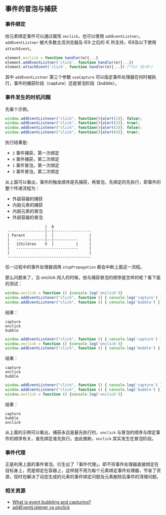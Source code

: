 ## 事件的冒泡与捕获

### 事件绑定

给元素绑定事件可以通过属性 `onclick`，也可以使用 `addEventListner`。`addEventListner` 被大多数主流浏览器及 IE9 之后的 IE 所支持，IE8及以下使用 `attachEvent`。

```js
element.onclick = function handler(e){...}
element.addEventListner('click', function handler(e){...})
element.attachEvent('click', function handler(e){...}) /*for IE<9*/
```

其中 `addEventListner` 第三个参数 `useCapture` 可以指定事件处理器在何时被执行，事件的捕获阶段（capture）还是冒泡阶段（bubble）。


### 事件发生的时机问题

先看个示例。

```js
window.addEventListener("click", function(){alert(1)}, false);
window.addEventListener("click", function(){alert(2)}, true);
window.addEventListener("click", function(){alert(3)}, false);
window.addEventListener("click", function(){alert(4)}, true);
```

执行结果是:

* `2`  事件捕获，第一次绑定
* `4`  事件捕获，第二次绑定
* `1`  事件冒泡，第一次绑定
* `3`  事件冒泡，第二次绑定

从上面可以看出，事件的触发顺序是先捕获，再冒泡，先绑定的先执行，即事件的整个传递流程为：

* 外层容器的捕获
* 内层元素的捕获
* 内层元素的冒泡
* 外层容器的冒泡

```
                  |  A
 -----------------|--|-----------------
 | Parent         |  |                |
 |   -------------|--|-----------     |
 |   |Children    V  |          |     |
 |   ----------------------------     |
 |                                    |
 --------------------------------------
```

任一过程中的事件处理器调用 `stopPropagation` 都会中断上面这一流程。

那么问题来了，当 onclick 闯入的时候，他与捕获冒泡的顺序是怎样的呢？看下面的测试：

```js
window.onclick = function () {console.log('onclick')}
window.addEventListener("click", function () { console.log('capture') }, true);
window.addEventListener("click", function () { console.log('bubble') }, false);
```

结果：

```
capture
onclick
bubble
```

```js
window.addEventListener("click", function () { console.log('capture') }, true);
window.onclick = function () {console.log('onclick')}
window.addEventListener("click", function () { console.log('bubble') }, false);
```

结果：

```
capture
onclick
bubble
```

```js
window.addEventListener("click", function () { console.log('capture') }, true);
window.addEventListener("click", function () { console.log('bubble') }, false);
window.onclick = function () {console.log('onclick')}
```

结果：

```
capture
bubble
onclick
```

从上面的示例可以看出，捕获永远是最先执行的，`onclick` 与冒泡的顺序与绑定事件的顺序有关，谁先绑定谁先执行。由此推断，`onclick` 其实发生在冒泡阶段。


### 事件代理 

正是利用上面的事件冒泡，衍生出了「事件代理」。即不将事件处理器直接绑定在目标身上，而是绑定在容器上，这样就不用为每个元素绑定事件处理器，节省了资源，现时也解决了动态生成的元素的事件绑定问题及元素删除后事件的清理问题。


### 相关资源

* [What is event bubbling and capturing?](https://stackoverflow.com/questions/4616694/what-is-event-bubbling-and-capturing)
* [addEventListener vs onclick](https://stackoverflow.com/questions/6348494/addeventlistener-vs-onclick)

